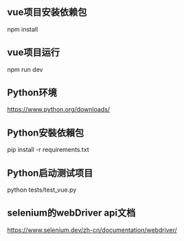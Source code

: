 ## vue项目安装依赖包

npm install

## vue项目运行

npm run dev

## Python环境

https://www.python.org/downloads/

## Python安裝依賴包

pip install -r requirements.txt

## Python启动测试项目

python tests/test_vue.py

## selenium的webDriver api文档

https://www.selenium.dev/zh-cn/documentation/webdriver/
